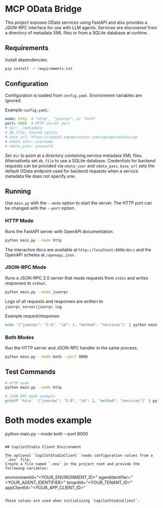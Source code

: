 # MCP OData Bridge

This project exposes OData services using FastAPI and also provides a JSON-RPC interface for use with LLM agents. Services are discovered from a directory of metadata XML files or from a SQLite database at runtime.

## Requirements

Install dependencies:

```bash
pip install -r requirements.txt
```

## Configuration

Configuration is loaded from `config.yaml`. Environment variables are ignored.

Example `config.yaml`:

```yaml
mode: http  # "http", "jsonrpc", or "both"
port: 8000  # HTTP server port
# dir: ./metadata
# db_file: shared.sqlite
# base_url: https://sapes5.sapdevcenter.com/sap/opu/odata/sap
# odata_user: username
# odata_pass: password
```

Set `dir` to point at a directory containing service metadata XML files. Alternatively set `db_file` to use a SQLite database. Credentials for backend requests can be provided via `odata_user` and `odata_pass`. `base_url` sets the default OData endpoint used for backend requests when a service metadata file does not specify one.

## Running

Use `main.py` with the `--mode` option to start the server. The HTTP port can
be changed with the `--port` option.

### HTTP Mode

Runs the FastAPI server with OpenAPI documentation.

```bash
python main.py --mode http
```

The interactive docs are available at `http://localhost:8000/docs` and the OpenAPI schema at `/openapi.json`.

### JSON-RPC Mode

Runs a JSON-RPC 2.0 server that reads requests from `stdin` and writes responses to `stdout`.

```bash
python main.py --mode jsonrpc
```

Logs of all requests and responses are written to `jsonrpc_server/jsonrpc.log`.

Example request/response:

```bash
echo '{"jsonrpc": "2.0", "id": 1, "method": "services"}' | python main.py --mode jsonrpc
```

### Both Modes

Run the HTTP server and JSON-RPC handler in the same process.

```bash
python main.py --mode both --port 8000
```

## Test Commands

```bash
# HTTP mode
python main.py --mode http

# JSON-RPC mode example
printf '%s\n' '{"jsonrpc": "2.0", "id": 1, "method": "services"}' | python main.py --mode jsonrpc
```

# Both modes example
python main.py --mode both --port 8000
```

## CopilotStudio Client Environment

The optional `CopilotStudioClient` reads configuration values from a `.env` file.
Create a file named `.env` in the project root and provide the following variables:

```
environmentId="<YOUR_ENVIRONMENT_ID>"
agentIdentifier="<YOUR_AGENT_IDENTIFIER>"
tenantId="<YOUR_TENANT_ID>"
appClientId="<YOUR_APP_CLIENT_ID>"
```

These values are used when initializing `CopilotStudioClient`.
